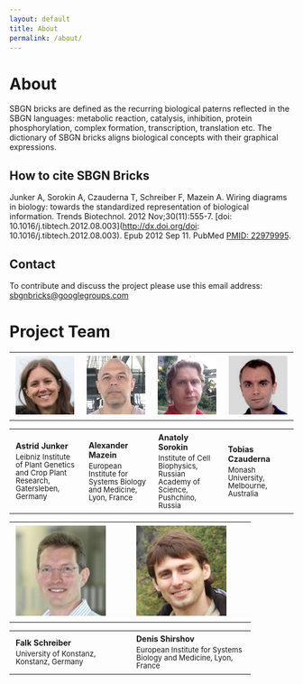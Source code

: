 ```yaml
---
layout: default
title: About
permalink: /about/
---
```


# About

SBGN bricks are defined as the recurring biological paterns reflected in the SBGN languages: metabolic reaction, catalysis, inhibition, protein phosphorylation, complex formation, transcription, translation etc. The dictionary of SBGN bricks aligns biological concepts with their graphical expressions.

## How to cite SBGN Bricks

Junker A, Sorokin A, Czauderna T, Schreiber F, Mazein A. Wiring diagrams in biology: towards the standardized representation of biological information. Trends Biotechnol. 2012 Nov;30(11):555-7. [doi: 10.1016/j.tibtech.2012.08.003](http://dx.doi.org/doi: 10.1016/j.tibtech.2012.08.003). Epub 2012 Sep 11. PubMed [PMID: 22979995](https://www.ncbi.nlm.nih.gov/pubmed/22979995).

## Contact

To contribute and discuss the project please use this email address: [sbgnbricks@googlegroups.com](mailto:sbgnbricks@googlegroups.com)  

<!--## Related projects
PD2AF Converter
ModelBricks of the Virtual Cell project-->

# Project Team

<table>
    <tr>
      <td style="width: 200px;"><p style="margin:4px;"><img src="/images/team/AstridJunker.jpg" width="160"/></p></td>
      <td style="width: 200px;"><p style="margin:4px;"><img src="/images/team/AlexanderMazein.jpg" width="160"/></p></td>
      <td style="width: 200px;"><p style="margin:4px;"><img src="/images/team/AnatolySorokin.jpg" width="160"/></p></td>
      <td style="width: 200px;"><p style="margin:4px;"><img src="/images/team/TobiasCzauderna.jpg" width="160"/></p></td>
    </tr>
</table>
<table>
    <tr>
      <td style="width: 200px;"><p style="margin:4px;"><strong>Astrid Junker</strong></p><p style="margin:4px; line-height:100%;"><font size="2">Leibniz Institute of Plant Genetics and Crop Plant Research, Gatersleben, Germany</font></p></td>
      <td style="width: 200px;"><p style="margin:4px;"><strong>Alexander Mazein</strong></p><p style="margin:4px; line-height:100%;"><font size="2">European Institute for Systems Biology and Medicine, Lyon, France</font></p></td>
      <td style="width: 200px;"><p style="margin:4px;"><strong>Anatoly Sorokin</strong></p><p style="margin:4px; line-height:100%;"><font size="2">Institute of Cell Biophysics, Russian Academy of Science, Pushchino, Russia</font></p></td>
      <td style="width: 200px;"><p style="margin:4px;"><strong>Tobias Czauderna</strong></p><p style="margin:4px; line-height:100%;"><font size="2">Monash University, Melbourne, Australia</font></p></td>
    </tr>
</table>

<table>
    <tr>
      <td style="width: 200px;"><p style="margin:4px;"><img src="/images/team/FalkSchreiber.jpg" width="160"/></p></td>
      <td style="width: 200px;"><p style="margin:4px;"><img src="/images/team/DenisShirshov.jpg" width="160"/></p></td>
    </tr>
</table>
<table>
    <tr>
      <td style="width: 200px;"><p style="margin:4px;"><strong>Falk Schreiber</strong></p><p style="margin:4px; line-height:100%;"><font size="2">University of Konstanz, Konstanz, Germany</font></p></td>
      <td style="width: 200px;"><p style="margin:4px;"><strong>Denis Shirshov</strong></p><p style="margin:4px; line-height:100%;"><font size="2">European Institute for Systems Biology and Medicine, Lyon, France</font></p></td>
    </tr>
</table>

